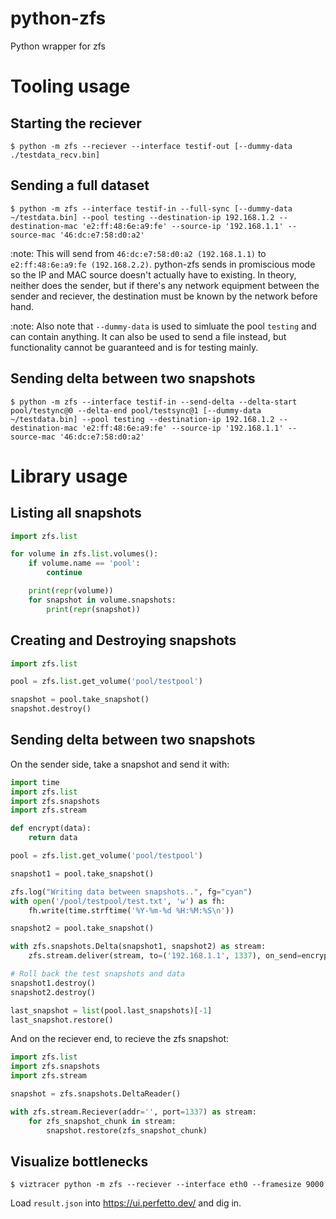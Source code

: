 # python-zfs
Python wrapper for zfs

# Tooling usage

## Starting the reciever

```
$ python -m zfs --reciever --interface testif-out [--dummy-data ./testdata_recv.bin]
```

## Sending a full dataset

```
$ python -m zfs --interface testif-in --full-sync [--dummy-data ~/testdata.bin] --pool testing --destination-ip 192.168.1.2 --destination-mac 'e2:ff:48:6e:a9:fe' --source-ip '192.168.1.1' --source-mac '46:dc:e7:58:d0:a2'
```

:note: This will send from `46:dc:e7:58:d0:a2 (192.168.1.1)` to `e2:ff:48:6e:a9:fe (192.168.2.2)`.
python-zfs sends in promiscious mode so the IP and MAC source doesn't actually have to existing.
In theory, neither does the sender, but if there's any network equipment between the sender and reciever,
the destination must be known by the network before hand.

:note: Also note that `--dummy-data` is used to simluate the pool `testing` and can contain anything.
It can also be used to send a file instead, but functionality cannot be guaranteed and is for testing mainly.

## Sending delta between two snapshots

```
$ python -m zfs --interface testif-in --send-delta --delta-start pool/testync@0 --delta-end pool/testsync@1 [--dummy-data ~/testdata.bin] --pool testing --destination-ip 192.168.1.2 --destination-mac 'e2:ff:48:6e:a9:fe' --source-ip '192.168.1.1' --source-mac '46:dc:e7:58:d0:a2'
```

# Library usage

## Listing all snapshots

```python
import zfs.list

for volume in zfs.list.volumes():
	if volume.name == 'pool':
		continue

	print(repr(volume))
	for snapshot in volume.snapshots:
		print(repr(snapshot))
```

## Creating and Destroying snapshots

```python
import zfs.list

pool = zfs.list.get_volume('pool/testpool')

snapshot = pool.take_snapshot()
snapshot.destroy()
```

## Sending delta between two snapshots

On the sender side, take a snapshot and send it with:
```python
import time
import zfs.list
import zfs.snapshots
import zfs.stream

def encrypt(data):
	return data

pool = zfs.list.get_volume('pool/testpool')

snapshot1 = pool.take_snapshot()

zfs.log("Writing data between snapshots..", fg="cyan")
with open('/pool/testpool/test.txt', 'w') as fh:
	fh.write(time.strftime('%Y-%m-%d %H:%M:%S\n'))

snapshot2 = pool.take_snapshot()

with zfs.snapshots.Delta(snapshot1, snapshot2) as stream:
	zfs.stream.deliver(stream, to=('192.168.1.1', 1337), on_send=encrypt)

# Roll back the test snapshots and data
snapshot1.destroy()
snapshot2.destroy()

last_snapshot = list(pool.last_snapshots)[-1]
last_snapshot.restore()
```

And on the reciever end, to recieve the zfs snapshot:
```python
import zfs.list
import zfs.snapshots
import zfs.stream

snapshot = zfs.snapshots.DeltaReader()

with zfs.stream.Reciever(addr='', port=1337) as stream:
	for zfs_snapshot_chunk in stream:
		snapshot.restore(zfs_snapshot_chunk)
```

## Visualize bottlenecks
```
$ viztracer python -m zfs --reciever --interface eth0 --framesize 9000
```
Load `result.json` into https://ui.perfetto.dev/ and dig in.
